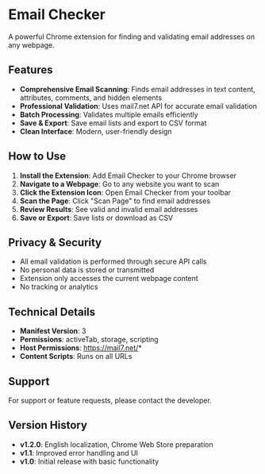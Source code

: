 # Email Checker

A powerful Chrome extension for finding and validating email addresses on any webpage.

## Features

- **Comprehensive Email Scanning**: Finds email addresses in text content, attributes, comments, and hidden elements
- **Professional Validation**: Uses mail7.net API for accurate email validation
- **Batch Processing**: Validates multiple emails efficiently
- **Save & Export**: Save email lists and export to CSV format
- **Clean Interface**: Modern, user-friendly design

## How to Use

1. **Install the Extension**: Add Email Checker to your Chrome browser
2. **Navigate to a Webpage**: Go to any website you want to scan
3. **Click the Extension Icon**: Open Email Checker from your toolbar
4. **Scan the Page**: Click "Scan Page" to find email addresses
5. **Review Results**: See valid and invalid email addresses
6. **Save or Export**: Save lists or download as CSV

## Privacy & Security

- All email validation is performed through secure API calls
- No personal data is stored or transmitted
- Extension only accesses the current webpage content
- No tracking or analytics

## Technical Details

- **Manifest Version**: 3
- **Permissions**: activeTab, storage, scripting
- **Host Permissions**: https://mail7.net/*
- **Content Scripts**: Runs on all URLs

## Support

For support or feature requests, please contact the developer.

## Version History

- **v1.2.0**: English localization, Chrome Web Store preparation
- **v1.1**: Improved error handling and UI
- **v1.0**: Initial release with basic functionality 